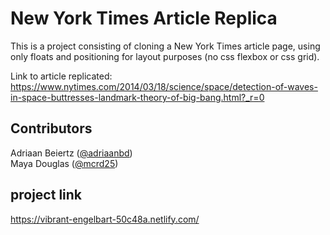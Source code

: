 # New York Times Article Replica

This is a project consisting of cloning a New York Times article page, using only floats and positioning for layout purposes (no css flexbox or css grid).

Link to article replicated:
https://www.nytimes.com/2014/03/18/science/space/detection-of-waves-in-space-buttresses-landmark-theory-of-big-bang.html?_r=0

## Contributors

Adriaan Beiertz ([@adriaanbd](https://github.com/adriaanbd))
<br>
Maya Douglas ([@mcrd25](https://github.com/mcrd25))

## project link
https://vibrant-engelbart-50c48a.netlify.com/
